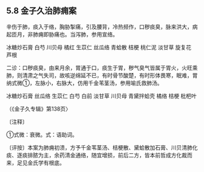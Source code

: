 ## 5.8 金子久治肺痈案

辛伤于肺，痰入于络，胸胁掣痛，引及腰背，冷热频作，口秽痰臭，脉来洪大，病起匝月，非肺痈即胁痛也。当泻肺，参用宣络。

冰糖炒石膏 白芍 川贝母 橘红 生苡仁 丝瓜络 青蛤散 桔梗 桃仁泥 淡甘草 旋复花 芦根

二诊：口秽痰臭，由来月余，胃通于口，痰生于胃，秽气臭气皆属于胃火，火旺乘肺，则清肃之气失司，故咳逆绵延不已，有时骨节酸楚，有时形体畏寒，眠难，胃纳式微①，左脉小，右脉大，仿用千金苇茎汤，参用喻氏救肺汤。

冰糖炒石膏 丝瓜络 生苡仁 白芍 白前 淡甘草 川贝母 青黛拌蛤壳 橘络 桔梗 枇杷叶

（《金子久专辑》第138页〉

〔注释〕

①式微：衰微。式：语助词。

〔评按〕本案为肺痈初溃，方予千金苇茎汤、桔梗散、黛蛤散加石膏、川贝清肺化痰、逐痰排脓为主，余药清金通络，随宜增损，前后二方，皆本前哲成方化裁而来，足见金氏学有根底。
